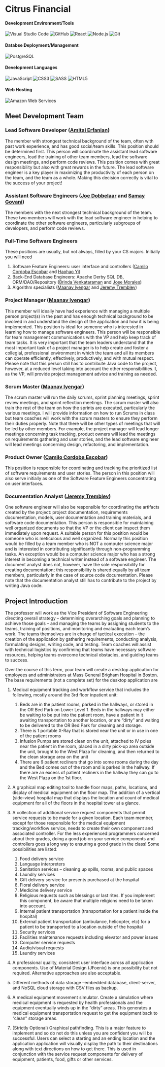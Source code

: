 # Citrus Financial

#### Development Environment/Tools
![Visual Studio Code](https://img.shields.io/badge/Visual%20Studio%20Code-%20-blue?style=for-the-badge&logo=visual-studio-code&logoColor=white&color=007acc) ![GitHub](https://img.shields.io/badge/Github-%20-blue?style=for-the-badge&logo=github&logoColor=white&color=181717) ![React](https://img.shields.io/badge/React-%20-blue?style=for-the-badge&logo=react&logoColor=white&color=61dafb) ![Node.js](https://img.shields.io/badge/NodeJs-%20-blue?style=for-the-badge&logo=node.js&logoColor=white&color=339933) ![Git](https://img.shields.io/badge/git-%20-blue?style=for-the-badge&logo=git&logoColor=white&color=F05032)

#### Databse Deployment/Management
![PostgreSQL](https://img.shields.io/badge/PostgreSQL-%20-blue?style=for-the-badge&logo=postgresql&logoColor=white&color=4169e1)

#### Development Languages
![JavaScript](https://img.shields.io/badge/JavaScript-%20-blue?style=for-the-badge&logo=javascript&logoColor=white&color=f7df1e) ![CSS3](https://img.shields.io/badge/CSS3-%20-blue?style=for-the-badge&logo=css3&logoColor=white&color=1572b6) ![SASS](https://img.shields.io/badge/sass-%20-blue?style=for-the-badge&logo=sass&logoColor=white&color=cc6699) ![HTML5](https://img.shields.io/badge/HTML5-%20-blue?style=for-the-badge&logo=html5&logoColor=white&color=e34f26)

#### Web Hosting
![Amazon Web Services](https://img.shields.io/badge/Amazon%20Web%20Services-%20-blue?style=for-the-badge&logo=amazon-aws&logoColor=white&color=232f3e)

## Meet Development Team

### Lead Software Developer ([Amitai Erfanian](https://github.com/Amitai5))
The member with strongest technical background of the team, often with past work
experience, and has good social/team skills. This position should be determined first. This person will coordinate the assistant lead software engineers, lead the training of other team members, lead the software design meetings, and perform code reviews. This position comes with great responsibility but also with great rewards in the future. The lead software engineer is a key player in maximizing the productivity of each person on the team, and the team as a whole. Making this decision correctly is vital to the success of your project!

### Assistant Software Engineers ([Joe Dobbelaar](https://github.com/r2pen2) and [Samay Govani](https://github.com/samaygo89))
The members with the next strongest technical background of the team. These two members will work with the lead software engineer in helping to coordinate the other software engineers, particularly subgroups of developers, and perform code reviews.

### Full-Time Software Engineers
These positions are usually, but not always, filled by your CS majors. Initially you will need
1. Software Feature Engineers: user interface and controllers ([Camilo Cordoba Escobar](https://github.com/ccordoba464) and [Haohao Yi](https://github.com/HaohaoYi))
2. Back-End Database Engineers: Apache Derby SQL DB, ORM/DAO/Repository ([Brinda Venkataraman](https://github.com/brindavenk8) and [Jose Morales](https://github.com/JoseMorales7))
3. Algorithm specialists ([Maanav Iyengar](https://github.com/miyengar26) and [Jeremy Trembley](https://github.com/jtrembleywpi))

### Project Manager ([Maanav Iyengar](https://github.com/xxmiap))
This member will ideally have had experience with managing a multiple person project(s) in the past
and has enough technical background to be involved in and understand the design of the application and how it is being implemented. This position is ideal for someone who is interested in learning how to manage software engineers. This person will be responsible for team management communications with the VP and help keep track of team tasks. It is very important that the team leaders understand that the most important task of a project manager is to help create and foster a collegial, professional environment in which the team and all its members can operate efficiently, effectively, productively, and with mutual respect. Please note that this person still has to contribute Java code to the project, however, at a reduced level taking into account the other responsibilities. I, as the VP, will provide project management advice and training as needed.

### Scrum Master ([Maanav Iyengar](https://github.com/xxmiap))
The scrum master will run the daily scrums, sprint planning meetings, sprint review meetings, and sprint reflection meetings. The scrum master will also train the rest of the team on how the sprints are executed, particularly the various meetings. I will provide information on how to run Scrums in class but team coaches will work with the scrum masters to ensure they perform their duties properly. Note that there will be other types of meetings that will be led by other members. For example, the project manager will lead longer meetings concerning task tracking, product owners will lead the meetings on requirements gathering and user stories, and the lead software engineer will lead meetings concerning design, refactoring, and implementation.

### Product Owner ([Camilo Cordoba Escobar](https://github.com/ccordoba464))
This position is responsible for coordinating and tracking the prioritized list of software requirements and user stories. The person in this position will also serve initially as one of the Software Feature Engineers concentrating on user interfaces.

### Documentation Analyst ([Jeremy Trembley](https://github.com/jtrembleywpi))
One software engineer will also be responsible for coordinating the artifacts created by the project: project documentation, requirements documentation, models, user documentation and training materials, and software code documentation. This person is responsible for maintaining well organized documents so that the VP or the client can inspect them immediately upon request. A suitable person for this position would be someone who is meticulous and well organized. Normally this position would be filled by a team member who is NOT a computer science major and is interested in contributing significantly through non-programming tasks. An exception would be a computer science major who has a strong interest in becoming a technical writer instead of a software engineer. The document analyst does not, however, have the sole responsibility for creating documentation; this responsibility is shared equally by all team members, particularly in the case of source code documentation. Please note that the documentation analyst still has to contribute to the project by writing Java code.

## Project Introduction

The professor will work as the Vice President of Software Engineering directing overall strategy – determining overarching goals and planning to achieve those goals – and managing the teams by assigning students to the teams, training of positions, and monitoring and evaluating each team’s work. The teams themselves are in charge of tactical execution – the creation of the application by gathering requirements, conducting analysis, formulating designs, writing code, and testing. Team coaches will assist with technical logistics by confirming that teams have necessary software resources, helping teams overcome technical obstacles, and guiding teams to success.

Over the course of this term, your team will create a desktop application for employees and administrators at Mass General Brigham Hospital in Boston. The base requirements (not a complete set) for the desktop application are

1. Medical equipment tracking and workflow service that includes the following, mostly around the 3rd floor inpatient unit:
	1. Beds are in the patient rooms, parked in the hallways, or stored in the OR Bed Park on Lower Level 1. Beds in the hallways may either be waiting to be put into the patient room, have a patient in it awaiting transportation to another location, or are “dirty” and waiting to be delivered to the OR Bed Park for cleaning and storage.
	2. There is 1 portable X-Ray that is stored near the unit or in use in one of the patient rooms
	3. Infusion Pumps are stored clean on the unit, attached to IV poles near the patient in the room, placed in a dirty pick-up area outside the unit, brought to the West Plaza for cleaning, and then returned to the clean storage area on the unit
	4. There are 6 patient recliners that go into some rooms during the day and the Bed comes out of the room and is parked in the hallway. If there are an excess of patient recliners in the hallway they can go to the West Plaza on the 1st floor.

2. A graphical map editing tool to handle floor maps, paths, locations, and display of medical equipment on the floor map. The addition of a vertical (side-view) hospital map that displays the location and count of medical equipment for all of the floors in the hospital tower at a glance.

3. A collection of additional service request components that permit service requests to be made for a given location. Each team member, except for those responsible for the medical equipment tracking/workflow service, needs to create their own component and associated controller. For the less experienced programmers concerned about their grades, doing a good job on your service components and controllers goes a long way to ensuring a good grade in the class! Some possibilities are listed:
	1. Food delivery service
	2. Language interpreters
	3. Sanitation services – cleaning up spills, rooms, and public spaces
	4. Laundry services
	5. Gift delivery service for presents purchased at the hospital
	6. Floral delivery service
	7. Medicine delivery service
	8. Religious requests such as blessings or last rites. If you implement this component, be aware that multiple religions need to be taken into account.
	9. Internal patient transportation (transportation for a patient inside the hospital)
	10. External patient transportation (ambulance, helicopter, etc) for a patient to be transported to a location outside of the hospital
	11. Security services
	12. Facilities maintenance requests including elevator and power issues
	13. Computer service requests
	14. Audio/visual requests
	15. Laundry services

4. A professional quality, consistent user interface across all application components. Use of Material Design (JFoenix) is one possibility but not required. Alternative approaches are also acceptable.

5. Different methods of data storage –embedded database, client-server, and NoSQL cloud storage with CSV files as backup.

6. A medical equipment movement simulator. Create a simulation where medical equipment is requested by health professionals and the equipment eventually winds up in the “dirty” areas. This generates a medical equipment transportation request to get the equipment back to “clean” storage areas.

7. (Strictly Optional) Graphical pathfinding. This is a major feature to implement and so do not do this unless you are confident you will be successful. Users can select a starting and an ending location and the application application will visually display the path to their destinations along with text directions on how to get there. This is used in conjunction with the service request components for delivery of equipment, patients, food, gifts or other services.